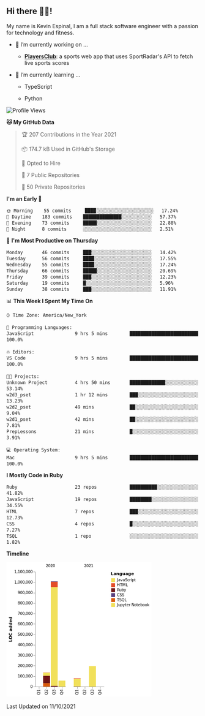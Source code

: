 ## Hi there 👋🏽!

My name is Kevin Espinal, I am a full stack software engineer with a passion for technology and fitness.

- 🔭 I’m currently working on ...

     - **[PlayersClub](https://playersclub.herokuapp.com/#/)**: a sports web app that uses SportRadar's API to fetch live sports scores

- 🌱 I’m currently learning ...

     - TypeScript
     
     - Python
     
<!--START_SECTION:waka-->
![Profile Views](http://img.shields.io/badge/Profile%20Views-0-blue)

**🐱 My GitHub Data** 

> 🏆 207 Contributions in the Year 2021
 > 
> 📦 174.7 kB Used in GitHub's Storage 
 > 
> 💼 Opted to Hire
 > 
> 📜 7 Public Repositories 
 > 
> 🔑 50 Private Repositories  
 > 
**I'm an Early 🐤** 

```text
🌞 Morning    55 commits     ████░░░░░░░░░░░░░░░░░░░░░   17.24% 
🌆 Daytime    183 commits    ██████████████░░░░░░░░░░░   57.37% 
🌃 Evening    73 commits     █████░░░░░░░░░░░░░░░░░░░░   22.88% 
🌙 Night      8 commits      ░░░░░░░░░░░░░░░░░░░░░░░░░   2.51%

```
📅 **I'm Most Productive on Thursday** 

```text
Monday       46 commits     ███░░░░░░░░░░░░░░░░░░░░░░   14.42% 
Tuesday      56 commits     ████░░░░░░░░░░░░░░░░░░░░░   17.55% 
Wednesday    55 commits     ████░░░░░░░░░░░░░░░░░░░░░   17.24% 
Thursday     66 commits     █████░░░░░░░░░░░░░░░░░░░░   20.69% 
Friday       39 commits     ███░░░░░░░░░░░░░░░░░░░░░░   12.23% 
Saturday     19 commits     █░░░░░░░░░░░░░░░░░░░░░░░░   5.96% 
Sunday       38 commits     ███░░░░░░░░░░░░░░░░░░░░░░   11.91%

```


📊 **This Week I Spent My Time On** 

```text
⌚︎ Time Zone: America/New_York

💬 Programming Languages: 
JavaScript               9 hrs 5 mins        █████████████████████████   100.0%

🔥 Editors: 
VS Code                  9 hrs 5 mins        █████████████████████████   100.0%

🐱‍💻 Projects: 
Unknown Project          4 hrs 50 mins       █████████████░░░░░░░░░░░░   53.14% 
w2d3_pset                1 hr 12 mins        ███░░░░░░░░░░░░░░░░░░░░░░   13.23% 
w2d2_pset                49 mins             ██░░░░░░░░░░░░░░░░░░░░░░░   9.04% 
w2d1_pset                42 mins             ██░░░░░░░░░░░░░░░░░░░░░░░   7.81% 
PrepLessons              21 mins             █░░░░░░░░░░░░░░░░░░░░░░░░   3.91%

💻 Operating System: 
Mac                      9 hrs 5 mins        █████████████████████████   100.0%

```

**I Mostly Code in Ruby** 

```text
Ruby                     23 repos            ██████████░░░░░░░░░░░░░░░   41.82% 
JavaScript               19 repos            ████████░░░░░░░░░░░░░░░░░   34.55% 
HTML                     7 repos             ███░░░░░░░░░░░░░░░░░░░░░░   12.73% 
CSS                      4 repos             █░░░░░░░░░░░░░░░░░░░░░░░░   7.27% 
TSQL                     1 repo              ░░░░░░░░░░░░░░░░░░░░░░░░░   1.82%

```


**Timeline**

![Chart not found](https://raw.githubusercontent.com/espinalk212/espinalk212/main/charts/bar_graph.png) 


 Last Updated on 11/10/2021
<!--END_SECTION:waka-->


<!--
**espinalk212/espinalk212** is a ✨ _special_ ✨ repository because its `README.md` (this file) appears on your GitHub profile.

Here are some ideas to get you started:

- 🔭 I’m currently working on ...
- 🌱 I’m currently learning ...
- 👯 I’m looking to collaborate on ...
- 🤔 I’m looking for help with ...
- 💬 Ask me about ...
- 📫 How to reach me: ...
- 😄 Pronouns: ...
- ⚡ Fun fact: ...
-->
